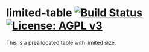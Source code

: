 # limited-table [![Build Status](https://travis-ci.org/CodeChain-io/rust-limited-table.svg?branch=master)](https://travis-ci.org/CodeChain-io/rust-limited-table) [![License: AGPL v3](https://img.shields.io/badge/License-AGPL%20v3-blue.svg)](https://www.gnu.org/licenses/agpl-3.0)

This is a preallocated table with limited size.
